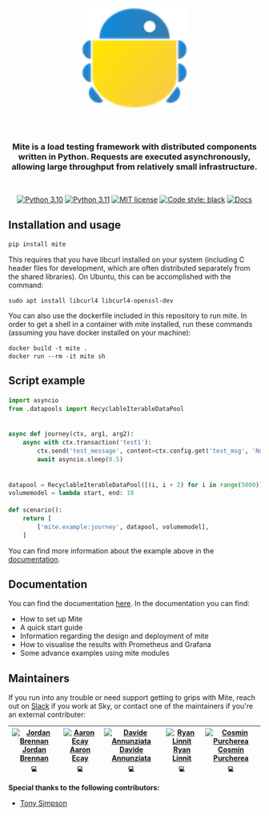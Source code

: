 <p align="center">
  <picture>
    <img src="docs_new/docs/source/_static/mite.png/" alt="Sky-UK Mite" width="210" height="210" /><br>
  </picture>
</p>
<br>
<h3 align="center">
  Mite is a load testing framework with distributed components written in Python.
  Requests are executed asynchronously, allowing large throughput from relatively small infrastructure.
</h3>
<br>
<p align="center">
  <a href="https://www.python.org/downloads/release/python-3100/"><img src="https://img.shields.io/badge/python-3.10-blue.svg" alt="Python 3.10"></a>
  <a href="https://www.python.org/downloads/release/python-3110/"><img src="https://img.shields.io/badge/python-3.11-blue.svg" alt="Python 3.11"></a>
  <a href="https://github.com/sky-uk/mite/blob/master/LICENSE/"><img src="https://img.shields.io/badge/License-MIT-blue.svg" alt="MIT license"></a>
  <a href="https://github.com/ambv/black/"><img src="https://img.shields.io/badge/code%20style-black-000000.svg" alt="Code style: black"></a>
  <a href="https://sky-uk.github.io/mite/"><img src="https://img.shields.io/badge/docs-read-blue" alt="Docs"></a>
</p>

## Installation and usage

```bash
pip install mite
```

This requires that you have libcurl installed on your system (including C header files for development, which are often distributed separately from the shared libraries).  On Ubuntu, this can be accomplished with the command:

```
sudo apt install libcurl4 libcurl4-openssl-dev
```

You can also use the dockerfile included in this repository to run
mite.  In order to get a shell in a container with mite installed, run
these commands (assuming you have docker installed on your machine):
```
docker build -t mite .
docker run --rm -it mite sh
```

## Script example

```python
import asyncio
from .datapools import RecyclableIterableDataPool


async def journey(ctx, arg1, arg2):
    async with ctx.transaction('test1'):
        ctx.send('test_message', content=ctx.config.get('test_msg', 'Not set'))
        await asyncio.sleep(0.5)


datapool = RecyclableIterableDataPool([(i, i + 2) for i in range(5000)])
volumemodel = lambda start, end: 10

def scenario():
    return [
        ['mite.example:journey', datapool, volumemodel],
    ]
```
You can find more information about the example above in the [documentation](https://sky-uk.github.io/mite/design-deployment.html).


## Documentation

You can find the documentation [here](https://sky-uk.github.io/mite/index.html).
In the documentation you can find:
- How to set up Mite
- A quick start guide
- Information regarding the design and deployment of mite
- How to visualise the results with Prometheus and Grafana
- Some advance examples using mite modules

## Maintainers

If you run into any trouble or need support getting to grips with Mite,
reach out on [Slack](https://sky.slack.com/messages/mite) if you work at Sky,
 or contact one of the maintainers if you're an external contributer:

| [<img src="https://avatars.githubusercontent.com/jb098" width=100 height=100 alt="Jordan Brennan" /><br />Jordan Brennan](https://github.com/jb098)<br /><sub>💻</sub> | [<img src="https://avatars.githubusercontent.com/aecay" width=100 height=100 alt="Aaron Ecay" /> <br />Aaron Ecay](https://github.com/aecay)<br /><sub>💻</sub> | [<img src="https://avatars.githubusercontent.com/DavAnnunz" width=100 height=100 alt="Davide Annunziata" /><br />Davide Annunziata](https://github.com/DavAnnunz)<br /><sub>💻</sub> | [<img src="https://avatars.githubusercontent.com/ryanlinnit-sky" width=100 height=100 alt="Ryan Linnit" /><br />Ryan Linnit](https://github.com/ryanlinnit-sky)<br /><sub>💻</sub> | [<img src="https://avatars.githubusercontent.com/cosmaprc" width=100 height=100 alt="Cosmin Purcherea" /><br />Cosmin Purcherea](https://github.com/cosmaprc)<br /><sub>💻</sub> |
| :---: | :---: | :---: | :---: | :---: |

**Special thanks to the following contributors:**

* [Tony Simpson](https://github.com/tonysimpson)
